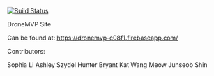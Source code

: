 [![Build Status](https://travis-ci.org/sophiajl/droneMVP.svg?branch=master)](https://travis-ci.org/sophiajl/droneMVP)

DroneMVP Site 

Can be found at: https://dronemvp-c08f1.firebaseapp.com/

Contributors:

Sophia Li
Ashley Szydel
Hunter Bryant
Kat Wang Meow
Junseob Shin
